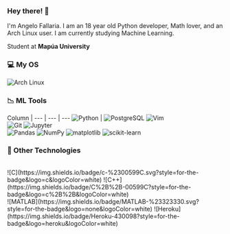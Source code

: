 ### Hey there! 👋
I'm Angelo Fallaria. I am an 18 year old Python developer, Math lover, and an Arch Linux user. I am currently studying Machine Learning.

Student at **Mapúa University**

### 💻 My OS
![Arch Linux](https://img.shields.io/badge/Arch_Linux-1793D1?style=for-the-badge&logo=arch-linux&logoColor=white)

### 📉 ML Tools

Column |
--- | --- | ---
![Python](https://img.shields.io/badge/python-%233776AB.svg?style=for-the-badge&logo=python&logoColor=white) | ![PostgreSQL](https://img.shields.io/badge/PostgreSQL-316192?style=for-the-badge&logo=postgresql&logoColor=white)
![Vim](https://img.shields.io/badge/Vim-%23019733.svg?style=for-the-badge&logo=vim&logoColor=white)
<br>
![Git](https://img.shields.io/badge/git-%23F05033.svg?style=for-the-badge&logo=git&logoColor=white)
![Jupyter](https://img.shields.io/badge/-jupyter%20notebook-%23323330.svg?style=for-the-badge&logo=jupyter&logoColor=%23f37626)
<br>
![Pandas](https://img.shields.io/badge/pandas-%23150458.svg?style=for-the-badge&logo=pandas&logoColor=white)
![NumPy](https://img.shields.io/badge/numpy-%23013243.svg?style=for-the-badge&logo=numpy&logoColor=white)
![matplotlib](https://img.shields.io/badge/matplotlib-%23323330.svg?style=for-the-badge&logo=python&logoColor=%23187bb4)
![scikit-learn](https://img.shields.io/badge/scikit--learn-%23e27d08.svg?style=for-the-badge&logo=scikit-learn&logoColor=white)

### 🔧 Other Technologies
<br>
![C](https://img.shields.io/badge/c-%2300599C.svg?style=for-the-badge&logo=c&logoColor=white)
![C++](https://img.shields.io/badge/C%2B%2B-00599C?style=for-the-badge&logo=c%2B%2B&logoColor=white)
<br>
![MATLAB](https://img.shields.io/badge/MATLAB-%23323330.svg?style=for-the-badge&logo=none&logoColor=white)
![Heroku](https://img.shields.io/badge/Heroku-430098?style=for-the-badge&logo=heroku&logoColor=white)
